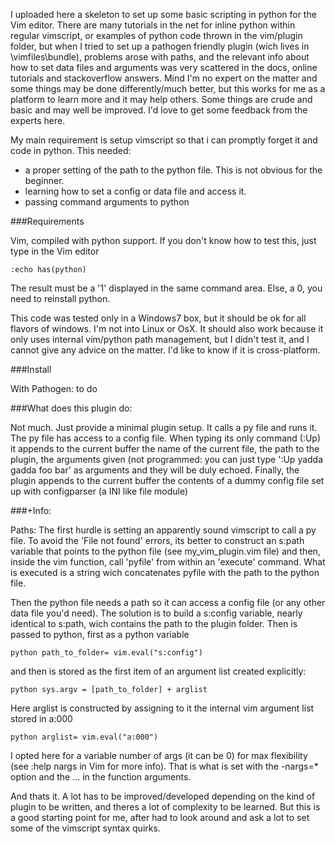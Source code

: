 
I uploaded here a skeleton to set up some basic scripting in python for the Vim editor. There are many tutorials in the net for inline python within regular vimscript, or examples of python code thrown in the vim/plugin folder, but when I tried to set up a pathogen friendly plugin (wich lives in \vimfiles\bundle), problems arose with paths, and the relevant info about how to set data files and arguments was very scattered in the docs, online tutorials and stackoverflow answers. Mind I'm no expert on the matter and some things may be done differently/much better, but this works for me as a platform to learn more and it may help others. Some things are crude and basic and may well be improved. I'd love to get some feedback from the experts here.

My main requirement is setup vimscript so that i can promptly forget it and code in python. This needed:

  - a proper setting of the path to the python file. This is not obvious for the beginner.
  - learning how to set a config or data file and access it.
  - passing command arguments to python

###Requirements

Vim, compiled with python support. If you don't know how to test this, just type in the Vim editor
```
:echo has(python)
```
The result must be a '1' displayed in the same command area. Else, a 0, you need to reinstall python.

This code was tested only in a Windows7 box, but it should be ok for all flavors of windows. I'm not into Linux or OsX. It should also work because it only uses internal vim/python path management, but I didn't test it, and I cannot give any advice on the matter. I'd like to know if it is cross-platform.

###Install

With Pathogen: to do

###What does this plugin do:

Not much. Just provide a minimal plugin setup. It calls a py file and runs it. The py file has access to a config file. When typing its only command (:Up) it appends to the current buffer the name of the current file, the path to the plugin, the arguments given (not programmed: you can just type ':Up yadda gadda foo bar' as arguments and they will be duly echoed. Finally, the plugin appends to the current buffer the contents of a dummy config file set up with configparser (a INI like file module)

###+Info:

Paths: The first hurdle is setting an apparently sound vimscript to call a py file. To avoid the 'File not found' errors, its better to construct an s:path variable that points to the python file (see my_vim_plugin.vim file) and then, inside the vim function, call 'pyfile' from within an 'execute' command. What is executed is a string wich concatenates pyfile with the path to the python file.

Then the python file needs a path so it can access a config file (or any other data file you'd need). The solution is to build a s:config variable, nearly identical to s:path, wich contains the path to the plugin folder. Then is passed to python, first as a python variable
```
python path_to_folder= vim.eval("s:config")
```
and then is stored as the first item of an argument list created explicitly:
```
python sys.argv = [path_to_folder] + arglist
```
Here arglist is constructed by assigning to it the internal vim argument list stored in a:000
```
python arglist= vim.eval("a:000")
```
I opted here for a variable number of args (it can be 0) for max flexibility (see :help nargs in Vim for more info). That is what is set with the -nargs=* option and the ... in the function arguments.

And thats it. A lot has to be improved/developed depending on the kind of plugin to be written, and theres a lot of complexity to be learned. But this is a good starting point for me, after had to look around and ask a lot to set some of the vimscript syntax quirks.
